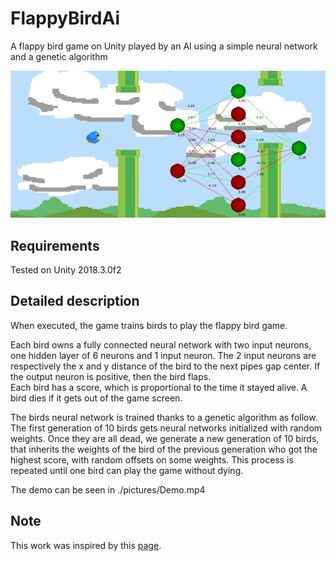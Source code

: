 # FlappyBirdAi
A flappy bird game on Unity played by an AI using a simple neural network and a genetic algorithm

![screen capture](/pictures/Capture.PNG)

## Requirements
Tested on Unity 2018.3.0f2

## Detailed description

When executed, the game trains birds to play the flappy bird game.

Each bird owns a fully connected neural network with two input neurons, one hidden layer of 6 neurons and 1 input neuron.
The 2 input neurons are respectively the x and y distance of the bird to the next pipes gap center. If the output neuron is positive, then the bird flaps.  
Each bird has a score, which is proportional to the time it stayed alive. A bird dies if it gets out of the game screen.

The birds neural network is trained thanks to a genetic algorithm as follow. The first generation of 10 birds gets neural networks initialized with random weights. Once they are all dead, we generate a new generation of 10 birds, that inherits the weights of the bird of the previous generation who got the highest score, with random offsets on some weights. This process is repeated until one bird can play the game without dying.

The demo can be seen in ./pictures/Demo.mp4

## Note

This work was inspired by this [page](https://www.askforgametask.com/tutorial/machine-learning-algorithm-flappy-bird/).
